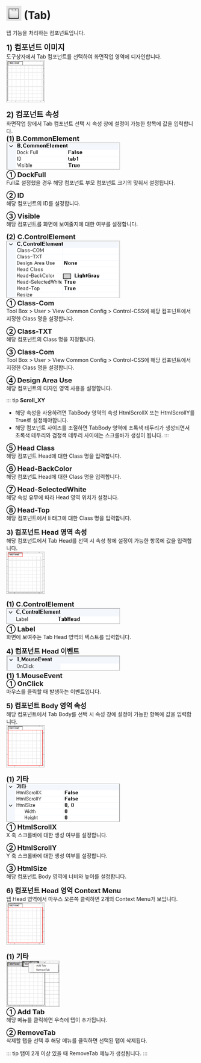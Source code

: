 # <img src="../../.vuepress/public/documentation/view-designer/Structure/Tool_Box/Tab.png" style="position: relative;top: 5px;" width="40" height="40"> (Tab)
탭 기능을 처리하는 컴포넌트입니다.<br/>

<b style="font-size: 20px"> 1) 컴포넌트 이미지 </b> <br/>
도구상자에서 Tab 컴포넌트를 선택하여 화면작업 영역에 디자인합니다. <br/>
<img src="../../.vuepress/public/documentation/view-designer/Tab/Tab_Image.png" style="border: 1px solid #bbb;" width="100" height="110"> <br/>

<b style="font-size: 20px"> 2) 컴포넌트 속성 </b> <br/>
화면작업 창에서 Tab 컴포넌트 선택 시 속성 창에 설정이 가능한 항목에 값을 입력합니다. <br/>
<b style="font-size: 18px"> (1) B.CommonElement </b> <br/>
<img src="../../.vuepress/public/documentation/view-designer/Tab/Tab_CommonElement.png"  style="border: 1px solid #bbb;" width="300" height="70"/> <br/>
<b style="font-size: 18px"> ① DockFull </b> <br/>
Full로 설정했을 경우 해당 컴포넌트 부모 컴포넌트 크기의 맞춰서 설정됩니다. 

<b style="font-size: 18px"> ② ID </b> <br/>
해당 컴포넌트의 ID를 설정합니다.  

<b style="font-size: 18px"> ③ Visible </b> <br/>
해당 컴포넌트를 화면에 보여줄지에 대한 여부를 설정합니다. <br/>

<b style="font-size: 18px"> (2) C.ControlElement </b> <br/>
<img src="../../.vuepress/public/documentation/view-designer/Tab/Tab_ControlElement.png"  style="border: 1px solid #bbb;" width="300" height="150"/> <br/>
<b style="font-size: 18px"> ① Class-Com </b> <br/>
Tool Box > User > View Common Config > Control-CSS에 해당 컴포넌트에서 지정한 Class 명을 설정합니다. 

<b style="font-size: 18px"> ② Class-TXT </b> <br/>
해당 컴포넌트의 Class 명을 지정합니다. 

<b style="font-size: 18px"> ③ Class-Com </b> <br/>
Tool Box > User > View Common Config > Control-CSS에 해당 컴포넌트에서 지정한 Class 명을 설정합니다. 

<b style="font-size: 18px"> ④ Design Area Use </b> <br/>
해당 컴포넌트의 디자인 영역 사용을 설정합니다. 
<!-- Remark -->
::: tip <Badge type="tip" text="Remark" vertical="middle" /> <b> Scroll_XY </b>
- 해당 속성을 사용하려면 TabBody 영역의 속성 HtmlScrollX 또는 HtmlScrollY를 True로 설정해야합니다.
- 해당 컴포넌트 사이즈를 조절하면 TabBody 영역에 초록색 테두리가 생성되면서 초록색 테두리와 검정색 테두리 사이에는 스크롤바가 생성이 됩니다.
:::
<!-- -->
<b style="font-size: 18px"> ⑤ Head Class </b> <br/>
해당 컴포넌트 Head에 대한 Class 명을 입력합니다. 

<b style="font-size: 18px"> ⑥ Head-BackColor </b> <br/>
해당 컴포넌트 Head에 대한 Class 명을 입력합니다. 

<b style="font-size: 18px"> ⑦ Head-SelectedWhite </b> <br/>
해당 속성 유무에 따라 Head 영역 위치가 설정니다.

<b style="font-size: 18px"> ⑧ Head-Top </b> <br/>
해당 컴포넌트에서 li 태그에 대한 Class 명을 입력합니다. 

<b style="font-size: 18px"> 3) 컴포넌트 Head 영역 속성 </b> <br/>
해당 컴포넌트에서 Tab Head를 선택 시 속성 창에 설정이 가능한 항목에 값을 입력합니다. <br/>
<img src="../../.vuepress/public/documentation/view-designer/Tab/Tab_Head_Properties.png"  style="border: 1px solid #bbb;" width="100" height="110"/> <br/> 

<b style="font-size: 18px"> (1) C.ControlElement </b> <br/>
<img src="../../.vuepress/public/documentation/view-designer/Tab/Tab_Head_ControlElement.png"  style="border: 1px solid #bbb;" width="300" height="40"/> <br/>
<b style="font-size: 18px"> ① Label </b> <br/>
화면에 보여주는 Tab Head 영역의 텍스트를 입력합니다.

<b style="font-size: 18px"> 4) 컴포넌트 Head 이벤트 </b> <br/>
<img src="../../.vuepress/public/documentation/view-designer/Tab/Tab_Head_Event.png"  style="border: 1px solid #bbb;" width="300" height="38"/> <br/> 
<b style="font-size: 18px"> (1) 1.MouseEvent </b> <br/>
<b style="font-size: 18px"> ① OnClick </b> <br/>
마우스를 클릭할 때 발생하는 이벤트입니다. <br/>

<b style="font-size: 18px"> 5) 컴포넌트 Body 영역 속성 </b> <br/>
해당 컴포넌트에서 Tab Body를 선택 시 속성 창에 설정이 가능한 항목에 값을 입력합니다. <br/>
<img src="../../.vuepress/public/documentation/view-designer/Tab/Tab_Body_Properties.png"  style="border: 1px solid #bbb;" width="100" height="110"/> <br/> 

<b style="font-size: 18px"> (1) 기타 </b> <br/>
<img src="../../.vuepress/public/documentation/view-designer/Tab/Tab_Body_Etc.png"  style="border: 1px solid #bbb;" width="300" height="100"/> <br/>
<b style="font-size: 18px"> ① HtmlScrollX </b> <br/>
X 축 스크롤바에 대한 생성 여부를 설정합니다. 

<b style="font-size: 18px"> ② HtmlScrollY </b> <br/>
Y 축 스크롤바에 대한 생성 여부를 설정합니다.  

<b style="font-size: 18px"> ③ HtmlSize </b> <br/>
해당 컴포넌트 Body 영역에 너비와 높이를 설정합니다. 

<b style="font-size: 18px"> 6) 컴포넌트 Head 영역 Context Menu </b> <br/>
탭 Head 영역에서 마우스 오른쪽 클릭하면 2개의 Context Menu가 보입니다. <br/>
<img src="../../.vuepress/public/documentation/view-designer/Tab/Tab_Body_Properties.png"  style="border: 1px solid #bbb;" width="100" height="110"/> <br/> 

<b style="font-size: 18px"> (1) 기타 </b> <br/>
<img src="../../.vuepress/public/documentation/view-designer/Tab/Tab_Head_Context_Menu.png"  style="border: 1px solid #bbb;" width="140" height="120"/> <br/>
<b style="font-size: 18px"> ① Add Tab </b> <br/>
해당 메뉴를 클릭하면 우측에 탭이 추가됩니다. 

<b style="font-size: 18px"> ② RemoveTab </b> <br/>
삭제할 탭을 선택 후 해당 메뉴를 클릭하면 선택된 탭이 삭제됩다.  
<!-- Remark -->
::: tip <Badge type="tip" text="Remark" vertical="middle" />
탭이 2개 이상 있을 때 RemoveTab 메뉴가 생성됩니다.
:::
<!-- --> 